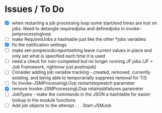# Issues / To Do

- [x] when restarting a job processing loop some start/end times are lost on jobs.  Need to detangle requiredjobs and definedjobs in invoke-jsmprocessingloop
- [ ] make RequiredJobs a hashtable just like the other *jobs variables
- [x] fix the notification settings
- [ ] make set-jsmperiodicreportsetting leave current values in place and only set what is specified each time it is used
- [ ] need a check for non-completed but no longer running JF jobs (JF = Job Framework, rightnow just poshrsjob)
- [ ] Consider adding job variable tracking  - created, removed, currently existing. and being able to temporarially suppress removal for T/S
- [ ] fix Invoke-JSMProcessingLOop restartstopwatch parameter
- [x] remove Invoke-JSMProcessingLOop retainjobfailures parameter
- [ ] JobTypes - make the commands in the JSON a hashtable for easier lookup in the module functions
- [ ] Add job objects to the attempt . . . Start-JSMJob
